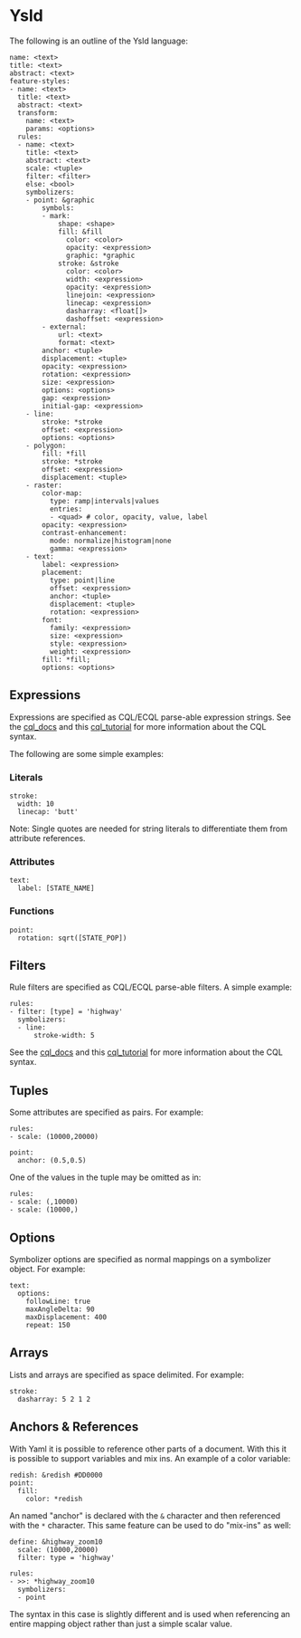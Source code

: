 # Ysld

The following is an outline of the Ysld language:

    name: <text>
    title: <text>
    abstract: <text>
    feature-styles:
    - name: <text>
      title: <text>
      abstract: <text>
      transform:
        name: <text>
        params: <options>
      rules:
      - name: <text>
        title: <text>
        abstract: <text>
        scale: <tuple>
        filter: <filter>
        else: <bool>
        symbolizers:
        - point: &graphic
            symbols:
            - mark:
                shape: <shape>
                fill: &fill
                  color: <color>
                  opacity: <expression>
                  graphic: *graphic
                stroke: &stroke
                  color: <color>
                  width: <expression>
                  opacity: <expression>
                  linejoin: <expression>
                  linecap: <expression>
                  dasharray: <float[]>
                  dashoffset: <expression>
            - external:
                url: <text>
                format: <text>
            anchor: <tuple>
            displacement: <tuple>
            opacity: <expression>
            rotation: <expression>
            size: <expression>
            options: <options>
            gap: <expression>
            initial-gap: <expression>
        - line: 
            stroke: *stroke
            offset: <expression>
            options: <options>
        - polygon:
            fill: *fill
            stroke: *stroke
            offset: <expression>
            displacement: <tuple>
        - raster: 
            color-map: 
              type: ramp|intervals|values
              entries:
              - <quad> # color, opacity, value, label
            opacity: <expression>
            contrast-enhancement: 
              mode: normalize|histogram|none
              gamma: <expression>
        - text:
            label: <expression>
            placement:
              type: point|line
              offset: <expression>
              anchor: <tuple>
              displacement: <tuple>
              rotation: <expression>
            font:
              family: <expression>
              size: <expression>
              style: <expression>
              weight: <expression>
            fill: *fill;
            options: <options>

<a name="expression"></a>

## Expressions

Expressions are specified as CQL/ECQL parse-able expression strings. See the 
[cql_docs] and this [cql_tutorial] for more information about the CQL syntax. 

[cql_docs]: http://docs.geotools.org/stable/userguide/library/cql/ecql.html "CQL documentation"
[cql_tutorial]: http://docs.geoserver.org/latest/en/user/tutorials/cql/cql_tutorial.html "CQL tutorial"

The following are some simple examples:

### Literals

    stroke:
      width: 10
      linecap: 'butt'

Note: Single quotes are needed for string literals to differentiate them from
attribute references. 

### Attributes

    text:
      label: [STATE_NAME]

### Functions

    point:
      rotation: sqrt([STATE_POP])

## Filters

Rule filters are specified as CQL/ECQL parse-able filters. A simple example:

    rules:
    - filter: [type] = 'highway'
      symbolizers:
      - line:
          stroke-width: 5

See the [cql_docs] and this [cql_tutorial] for more information about the CQL 
syntax. 

## Tuples

Some attributes are specified as pairs. For example:

    rules:
    - scale: (10000,20000)

    point:
      anchor: (0.5,0.5)

One of the values in the tuple may be omitted as in:

    rules:
    - scale: (,10000)
    - scale: (10000,)

## Options

Symbolizer options are specified as normal mappings on a symbolizer object. 
For example:

    text:
      options:
        followLine: true
        maxAngleDelta: 90
        maxDisplacement: 400
        repeat: 150

## Arrays

Lists and arrays are specified as space delimited. For example:

    stroke:
      dasharray: 5 2 1 2

## Anchors & References

With Yaml it is possible to reference other parts of a document. With this 
it is possible to support variables and mix ins. An example of a color variable:

    redish: &redish #DD0000
    point:
      fill:
        color: *redish

An named "anchor" is declared with the `&` character and then referenced with 
the `*` character. This same feature can be used to do "mix-ins" as well:

    define: &highway_zoom10
      scale: (10000,20000)
      filter: type = 'highway'

    rules:
    - >>: *highway_zoom10
      symbolizers:
      - point

The syntax in this case is slightly different and is used when referencing an 
entire mapping object rather than just a simple scalar value. 
